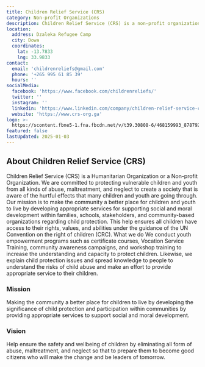 ```yaml
---
title: Children Relief Service (CRS)
category: Non-profit Organizations
description: Children Relief Service (CRS) is a non-profit organization that protects children and youth from abuse, maltreatment, and neglect.
location:
  address: Dzaleka Refugee Camp
  city: Dowa
  coordinates:
    lat: -13.7833
    lng: 33.9833
contact:
  email: 'childrenreliefs@gmail.com'
  phone: '+265 995 61 85 39'
  hours: ''
socialMedia:
  facebook: 'https://www.facebook.com/childrenreliefs/'
  twitter: ''
  instagram: ''
  linkedin: 'https://www.linkedin.com/company/children-relief-service-crs/'
  website: 'https://www.crs-org.ga'
logo: >-
  https://scontent.fbne5-1.fna.fbcdn.net/v/t39.30808-6/468159993_878792271107913_1142358787389821847_n.jpg?_nc_cat=111&ccb=1-7&_nc_sid=6ee11a&_nc_ohc=XDW-e6I23XMQ7kNvgGdh3Ls&_nc_zt=23&_nc_ht=scontent.fbne5-1.fna&_nc_gid=AQqGTat1F5fzp9IhXhPMvT0&oh=00_AYCLrPjEQOV12dHOyIH4omQqx4w5oBhtydvGrcFPeSHrTA&oe=677D2C17
featured: false
lastUpdated: 2025-01-03
---
```


## About Children Relief Service (CRS)

Children Relief Service (CRS) is a Humanitarian Organization or a Non-profit Organization. We are committed to protecting vulnerable children and youth from all kinds of abuse, maltreatment, and neglect to create a society that is aware of the hurtful effects that many children and youth are going through. Our mission is to make the community a better place for children and youth to live by developing appropriate services for supporting social and moral development within families, schools, stakeholders, and community-based organizations regarding child protection. This help ensures all children have access to their rights, values, and abilities under the guidance of the UN Convention on the right of children (CRC). What we do We conduct youth empowerment programs such as certificate courses, Vocation Service Training, community awareness campaigns, and workshop training to increase the understanding and capacity to protect children. Likewise, we explain child protection issues and spread knowledge to people to understand the risks of child abuse and make an effort to provide appropriate service to their children.

### Mission

Making the community a better place for children to live by developing the significance of child protection and participation within communities by providing appropriate services to support social and moral development.

### Vision

Help ensure the safety and wellbeing of children by eliminating all form of abuse, maltreatment, and neglect so that to prepare them to become good citizens who will make the change and be leaders of tomorrow.


